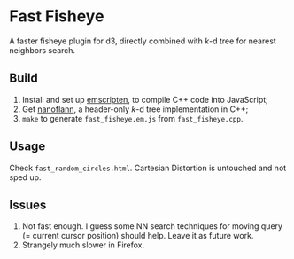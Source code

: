 # Fast Fisheye
A faster fisheye plugin for d3, directly combined with _k_-d tree for nearest neighbors search.

## Build
1. Install and set up [emscripten](http://kripken.github.io/emscripten-site), to compile C++ code into JavaScript;
2. Get [nanoflann](https://github.com/jlblancoc/nanoflann), a header-only _k_-d tree implementation in C++;
3. `make` to generate `fast_fisheye.em.js` from `fast_fisheye.cpp`.

## Usage
Check `fast_random_circles.html`. Cartesian Distortion is untouched and not sped up.

## Issues
1. Not fast enough. I guess some NN search techniques for moving query (= current cursor position) should help. Leave it as future work.
2. Strangely much slower in Firefox.
